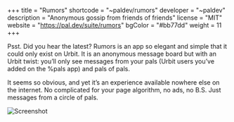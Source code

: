 +++
title = "Rumors"
shortcode = "~paldev/rumors"
developer = "~paldev"
description = "Anonymous gossip from friends of friends"
license = "MIT"
website = "https://pal.dev/suite/rumors"
bgColor = "#bb77dd"
weight = 11
+++

Psst. Did you hear the latest? Rumors is an app so elegant and simple that it could only exist on Urbit. It is an anonymous message board but with an Urbit twist: you’ll only see messages from your pals (Urbit users you’ve added on the %pals app) and pals of pals.

It seems so obvious, and yet it’s an experience available nowhere else on the internet. No complicated for your page algorithm, no ads, no B.S. Just messages from a circle of pals.

![Screenshot](https://storage.googleapis.com/media.urbit.org/site/ecosystem/applications/rumors.png)
